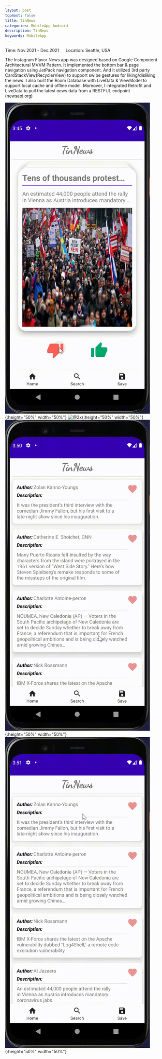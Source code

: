 ```yaml
---
layout: post
topmost: false
title: TinNews
categories: MobileApp Android
description: TinNews
keywords: MobileApp
---
```


Time: Nov.2021 - Dec.2021 &emsp; Location: Seattle, USA

The Instagram Flavor News app was designed based on Google Component Architectural MVVM Pattern. It implemented the bottom bar & page navigation using JetPack navigation component. And it utilized 3rd party CardStackView(RecyclerView) to support swipe gestures for liking/disliking the news. I also built the Room Database with LiveData & ViewModel to support local cache and offline model. Moreover, I integrated Retrofit and LiveData to pull the latest news data from a RESTFUL endpoint  (newsapi.org)

![@2x](/images/posts/android/Tinnews-home.gif){:height="50%" width="50%"} ![@2x](/images/posts/android/Tinnews-search.gif){:height="50%" width="50%"}
![@2x](/images/posts/android/Tinnews-save.gif){:height="50%" width="50%"} ![@2x](/images/posts/android/Tinnews-details.gif){:height="50%" width="50%"}